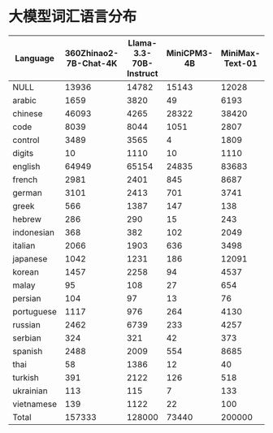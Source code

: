 # 大模型词汇语言分布

| Language | 360Zhinao2-7B-Chat-4K | Llama-3.3-70B-Instruct | MiniCPM3-4B | MiniMax-Text-01 | Mistral-7B-Instruct-v0.3 | Phi-3.5-mini-instruct | RWKV | Yi-1.5-34B-Chat | deepseek_v3 | gemma-2-9b-it | glm-4-9b-chat | gpt-4o | internlm3-8b-instruct | qwen2.5-72b | telechat-7B |
|----------|---|---|---|---|---|---|---|---|---|---|---|---|---|---|---|
| NULL | 13936 | 14782 | 15143 | 12028 | 8692 | 8864 | 3328 | 11027 | 9490 | 65009 | 11588 | 33598 | 30303 | 18171 | 16595 |
| arabic | 1659 | 3820 | 49 | 6193 | 74 | 64 | 98 | 24 | 3222 | 6160 | 2030 | 8101 | 13126 | 3670 | 37 |
| chinese | 46093 | 4265 | 28322 | 38420 | 1459 | 700 | 313 | 21356 | 35184 | 21762 | 28478 | 7449 | 10364 | 24966 | 29919 |
| code | 8039 | 8044 | 1051 | 2807 | 75 | 54 | 56 | 1120 | 1226 | 2520 | 8041 | 4744 | 269 | 8039 | 785 |
| control | 3489 | 3565 | 4 | 1809 | 1 | 1 | 196 | 9 | 1011 | 64 | 3489 | 3381 | 0 | 3488 | 790 |
| digits | 10 | 1110 | 10 | 1110 | 10 | 10 | 2036 | 10 | 1110 | 10 | 541 | 1110 | 10 | 10 | 2619 |
| english | 64949 | 65154 | 24835 | 83683 | 16434 | 13786 | 38588 | 25477 | 55530 | 90145 | 67207 | 88473 | 26858 | 63637 | 67721 |
| french | 2981 | 2401 | 845 | 8687 | 872 | 1252 | 1195 | 871 | 2427 | 8421 | 3181 | 5772 | 1325 | 2574 | 9945 |
| german | 3101 | 2413 | 701 | 3741 | 886 | 1474 | 992 | 727 | 2420 | 9632 | 3646 | 6646 | 5616 | 2470 | 2959 |
| greek | 566 | 1387 | 147 | 138 | 62 | 65 | 184 | 28 | 625 | 1248 | 839 | 1510 | 79 | 137 | 195 |
| hebrew | 286 | 290 | 15 | 243 | 38 | 36 | 30 | 4 | 712 | 1314 | 286 | 2597 | 14 | 3426 | 157 |
| indonesian | 368 | 382 | 102 | 2049 | 74 | 72 | 134 | 99 | 541 | 2003 | 379 | 1069 | 245 | 342 | 3723 |
| italian | 2066 | 1903 | 636 | 3498 | 629 | 824 | 879 | 686 | 1835 | 6378 | 2493 | 3596 | 1098 | 1865 | 3593 |
| japanese | 1042 | 1231 | 186 | 12091 | 170 | 166 | 216 | 102 | 970 | 7338 | 1076 | 986 | 111 | 2215 | 368 |
| korean | 1457 | 2258 | 94 | 4537 | 347 | 113 | 27 | 29 | 1132 | 2320 | 557 | 2385 | 6407 | 3483 | 360 |
| malay | 95 | 108 | 27 | 654 | 23 | 21 | 33 | 23 | 178 | 684 | 101 | 357 | 113 | 89 | 1175 |
| persian | 104 | 97 | 13 | 76 | 15 | 17 | 17 | 14 | 44 | 71 | 101 | 109 | 24 | 97 | 63 |
| portuguese | 1117 | 976 | 264 | 4130 | 275 | 387 | 396 | 274 | 973 | 3836 | 1302 | 3269 | 650 | 1078 | 5029 |
| russian | 2462 | 6739 | 233 | 4257 | 1793 | 3013 | 469 | 1237 | 5398 | 13418 | 9967 | 14473 | 16221 | 4348 | 961 |
| serbian | 324 | 321 | 42 | 373 | 39 | 41 | 45 | 36 | 221 | 265 | 311 | 516 | 483 | 286 | 250 |
| spanish | 2488 | 2009 | 554 | 8685 | 612 | 846 | 794 | 548 | 1961 | 8808 | 2867 | 5533 | 1116 | 2080 | 8948 |
| thai | 58 | 1386 | 12 | 40 | 57 | 44 | 28 | 3 | 1247 | 1287 | 58 | 1561 | 9081 | 2570 | 48 |
| turkish | 391 | 2122 | 126 | 518 | 100 | 118 | 157 | 257 | 290 | 1938 | 790 | 1714 | 325 | 1345 | 733 |
| ukrainian | 113 | 115 | 7 | 133 | 8 | 7 | 8 | 8 | 63 | 49 | 116 | 130 | 22 | 116 | 111 |
| vietnamese | 139 | 1122 | 22 | 100 | 23 | 25 | 35 | 23 | 190 | 1320 | 808 | 921 | 4709 | 1141 | 3051 |
| Total | 157333 | 128000 | 73440 | 200000 | 32768 | 32000 | 50254 | 63992 | 128000 | 256000 | 150252 | 200000 | 128569 | 151643 | 160135 |
